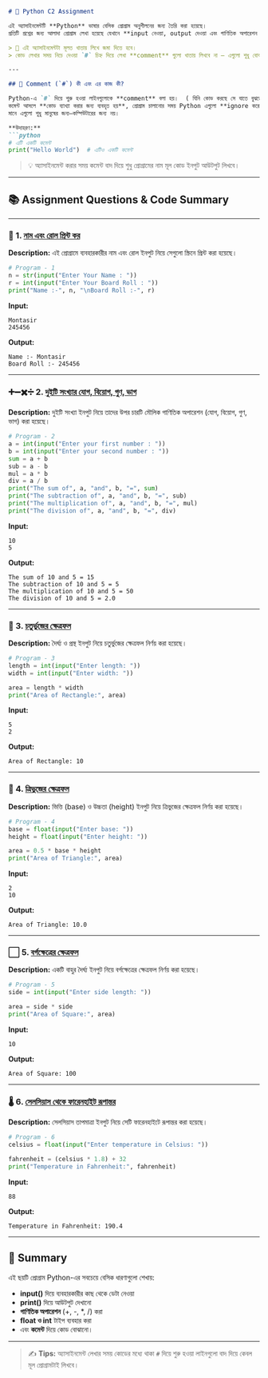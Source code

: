 ````markdown
# 🐍 Python C2 Assignment

এই অ্যাসাইনমেন্টটি **Python** ভাষার বেসিক প্রোগ্রাম অনুশীলনের জন্য তৈরি করা হয়েছে।  
প্রতিটি প্রশ্নের জন্য আলাদা প্রোগ্রাম লেখা হয়েছে যেখানে **input নেওয়া, output দেওয়া এবং গাণিতিক অপারেশন করা** শেখানো হয়েছে।

> 📖 এই অ্যাসাইনমেন্টটা মূলত খাতায় লিখে জমা দিতে হবে।  
> কোড লেখার সময় নিচে দেওয়া `#` চিহ্ন দিয়ে লেখা **comment** গুলো খাতায় লিখবে না — এগুলো শুধু বোঝার সুবিধার জন্য রাখা হয়েছে।

---

## 🧠 Comment (`#`) কী এবং এর কাজ কী?

Python-এ `#` দিয়ে শুরু হওয়া লাইনগুলোকে **comment** বলা হয়।  ( যিনি কোড করছে সে যাতে বুঝতে পারে কি করতাছে সে তাই একটা মেসেজ আকারে স্টেপ বাই স্টেপ রাখা)
কমেন্ট আসলে **কোড ব্যাখ্যা করার জন্য ব্যবহৃত হয়**, প্রোগ্রাম চালানোর সময় Python এগুলো **ignore করে**।  
মানে এগুলো শুধু মানুষের জন্য—কম্পিউটারের জন্য নয়।

**উদাহরণ:**
```python
# এটি একটি কমেন্ট
print("Hello World")  # এটিও একটি কমেন্ট
````

> 💡 অ্যাসাইনমেন্ট করার সময় কমেন্ট বাদ দিয়ে শুধু প্রোগ্রামের নাম মূল কোড ইনপুট আউটপুট লিখবে।

---

## 📚 Assignment Questions & Code Summary

---

### 🧩 1. [নাম এবং রোল প্রিন্ট কর](assignment_1.py)

**Description:**
এই প্রোগ্রামে ব্যবহারকারীর নাম এবং রোল ইনপুট নিয়ে সেগুলো স্ক্রিনে প্রিন্ট করা হয়েছে।

```python
# Program - 1
n = str(input("Enter Your Name : "))
r = int(input("Enter Your Board Roll : "))
print("Name :-", n, "\nBoard Roll :-", r)
```

**Input:**

```
Montasir
245456
```

**Output:**

```
Name :- Montasir
Board Roll :- 245456
```

---

### ➕➖✖️➗ 2. [দুইটি সংখ্যার যোগ, বিয়োগ, গুণ, ভাগ](assignment_2.py)

**Description:**
দুইটি সংখ্যা ইনপুট নিয়ে তাদের উপর চারটি মৌলিক গাণিতিক অপারেশন (যোগ, বিয়োগ, গুণ, ভাগ) করা হয়েছে।

```python
# Program - 2
a = int(input("Enter your first number : "))
b = int(input("Enter your second number : "))
sum = a + b
sub = a - b
mul = a * b
div = a / b
print("The sum of", a, "and", b, "=", sum)
print("The subtraction of", a, "and", b, "=", sub)
print("The multiplication of", a, "and", b, "=", mul)
print("The division of", a, "and", b, "=", div)
```

**Input:**

```
10
5
```

**Output:**

```
The sum of 10 and 5 = 15
The subtraction of 10 and 5 = 5
The multiplication of 10 and 5 = 50
The division of 10 and 5 = 2.0
```

---

### 🔲 3. [চতুর্ভুজের ক্ষেত্রফল](assignment_3.py)

**Description:**
দৈর্ঘ্য ও প্রস্থ ইনপুট নিয়ে চতুর্ভুজের ক্ষেত্রফল নির্ণয় করা হয়েছে।

```python
# Program - 3
length = int(input("Enter length: "))
width = int(input("Enter width: "))

area = length * width
print("Area of Rectangle:", area)
```

**Input:**

```
5
2
```

**Output:**

```
Area of Rectangle: 10
```

---

### 🔺 4.  [ত্রিভুজের ক্ষেত্রফল](assignment_4.py)

**Description:**
ভিত্তি (base) ও উচ্চতা (height) ইনপুট নিয়ে ত্রিভুজের ক্ষেত্রফল নির্ণয় করা হয়েছে।

```python
# Program - 4
base = float(input("Enter base: "))
height = float(input("Enter height: "))

area = 0.5 * base * height
print("Area of Triangle:", area)
```

**Input:**

```
2
10
```

**Output:**

```
Area of Triangle: 10.0
```

---

### ⬜ 5. [বর্গক্ষেত্রের ক্ষেত্রফল](assignment_5.py)

**Description:**
একটি বাহুর দৈর্ঘ্য ইনপুট নিয়ে বর্গক্ষেত্রের ক্ষেত্রফল নির্ণয় করা হয়েছে।

```python
# Program - 5
side = int(input("Enter side length: "))

area = side * side
print("Area of Square:", area)
```

**Input:**

```
10
```

**Output:**

```
Area of Square: 100
```

---

### 🌡️ 6. [সেলসিয়াস থেকে ফারেনহাইট রূপান্তর](assignment_6.py)

**Description:**
সেলসিয়াস তাপমাত্রা ইনপুট নিয়ে সেটি ফারেনহাইটে রূপান্তর করা হয়েছে।

```python
# Program - 6
celsius = float(input("Enter temperature in Celsius: "))

fahrenheit = (celsius * 1.8) + 32
print("Temperature in Fahrenheit:", fahrenheit)
```

**Input:**

```
88
```

**Output:**

```
Temperature in Fahrenheit: 190.4
```

---

## 📌 Summary

এই ছয়টি প্রোগ্রাম Python-এর সবচেয়ে বেসিক ধারণাগুলো শেখায়:

* **input()** দিয়ে ব্যবহারকারীর কাছ থেকে ডেটা নেওয়া
* **print()** দিয়ে আউটপুট দেখানো
* **গাণিতিক অপারেশন** (+, -, *, /) করা
* **float ও int** টাইপ ব্যবহার করা
* এবং **কমেন্ট** দিয়ে কোড বোঝানো।

---

> ✍️ **Tips:** অ্যাসাইনমেন্ট লেখার সময় কোডের মধ্যে থাকা `#` দিয়ে শুরু হওয়া লাইনগুলো বাদ দিয়ে কেবল মূল প্রোগ্রামটাই লিখবে।

```
